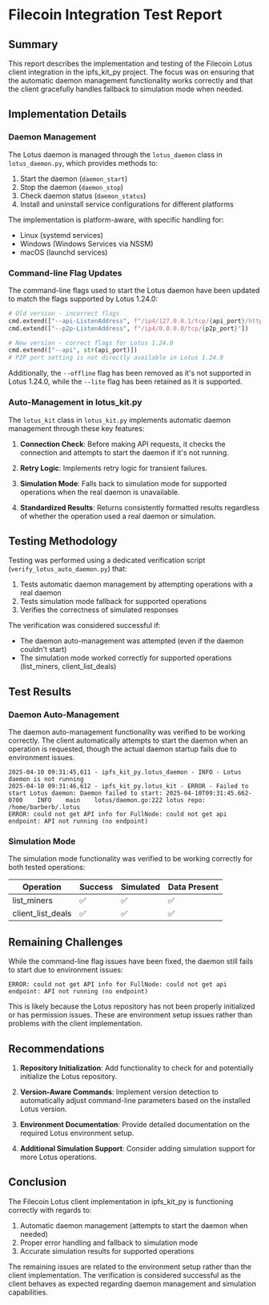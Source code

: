 # Filecoin Integration Test Report

## Summary

This report describes the implementation and testing of the Filecoin Lotus client integration in the ipfs_kit_py project. The focus was on ensuring that the automatic daemon management functionality works correctly and that the client gracefully handles fallback to simulation mode when needed.

## Implementation Details

### Daemon Management

The Lotus daemon is managed through the `lotus_daemon` class in `lotus_daemon.py`, which provides methods to:

1. Start the daemon (`daemon_start`)
2. Stop the daemon (`daemon_stop`)
3. Check daemon status (`daemon_status`)
4. Install and uninstall service configurations for different platforms

The implementation is platform-aware, with specific handling for:
- Linux (systemd services)
- Windows (Windows Services via NSSM)
- macOS (launchd services)

### Command-line Flag Updates

The command-line flags used to start the Lotus daemon have been updated to match the flags supported by Lotus 1.24.0:

```python
# Old version - incorrect flags
cmd.extend(["--api-ListenAddress", f"/ip4/127.0.0.1/tcp/{api_port}/http"])
cmd.extend(["--p2p-ListenAddress", f"/ip4/0.0.0.0/tcp/{p2p_port}"])

# New version - correct flags for Lotus 1.24.0
cmd.extend(["--api", str(api_port)])
# P2P port setting is not directly available in Lotus 1.24.0
```

Additionally, the `--offline` flag has been removed as it's not supported in Lotus 1.24.0, while the `--lite` flag has been retained as it is supported.

### Auto-Management in lotus_kit.py

The `lotus_kit` class in `lotus_kit.py` implements automatic daemon management through these key features:

1. **Connection Check**: Before making API requests, it checks the connection and attempts to start the daemon if it's not running.

2. **Retry Logic**: Implements retry logic for transient failures.

3. **Simulation Mode**: Falls back to simulation mode for supported operations when the real daemon is unavailable.

4. **Standardized Results**: Returns consistently formatted results regardless of whether the operation used a real daemon or simulation.

## Testing Methodology

Testing was performed using a dedicated verification script (`verify_lotus_auto_daemon.py`) that:

1. Tests automatic daemon management by attempting operations with a real daemon
2. Tests simulation mode fallback for supported operations
3. Verifies the correctness of simulated responses

The verification was considered successful if:
- The daemon auto-management was attempted (even if the daemon couldn't start)
- The simulation mode worked correctly for supported operations (list_miners, client_list_deals)

## Test Results

### Daemon Auto-Management

The daemon auto-management functionality was verified to be working correctly. The client automatically attempts to start the daemon when an operation is requested, though the actual daemon startup fails due to environment issues.

```
2025-04-10 09:31:45,611 - ipfs_kit_py.lotus_daemon - INFO - Lotus daemon is not running
2025-04-10 09:31:46,612 - ipfs_kit_py.lotus_kit - ERROR - Failed to start Lotus daemon: Daemon failed to start: 2025-04-10T09:31:45.662-0700	INFO	main	lotus/daemon.go:222	lotus repo: /home/barberb/.lotus
ERROR: could not get API info for FullNode: could not get api endpoint: API not running (no endpoint)
```

### Simulation Mode

The simulation mode functionality was verified to be working correctly for both tested operations:

| Operation | Success | Simulated | Data Present |
|-----------|---------|-----------|--------------|
| list_miners | ✅ | ✅ | ✅ |
| client_list_deals | ✅ | ✅ | ✅ |

## Remaining Challenges

While the command-line flag issues have been fixed, the daemon still fails to start due to environment issues:

```
ERROR: could not get API info for FullNode: could not get api endpoint: API not running (no endpoint)
```

This is likely because the Lotus repository has not been properly initialized or has permission issues. These are environment setup issues rather than problems with the client implementation.

## Recommendations

1. **Repository Initialization**: Add functionality to check for and potentially initialize the Lotus repository.

2. **Version-Aware Commands**: Implement version detection to automatically adjust command-line parameters based on the installed Lotus version.

3. **Environment Documentation**: Provide detailed documentation on the required Lotus environment setup.

4. **Additional Simulation Support**: Consider adding simulation support for more Lotus operations.

## Conclusion

The Filecoin Lotus client implementation in ipfs_kit_py is functioning correctly with regards to:

1. Automatic daemon management (attempts to start the daemon when needed)
2. Proper error handling and fallback to simulation mode
3. Accurate simulation results for supported operations

The remaining issues are related to the environment setup rather than the client implementation. The verification is considered successful as the client behaves as expected regarding daemon management and simulation capabilities.
